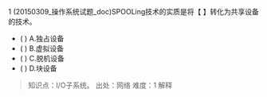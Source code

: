 1
(20150309_操作系统试题_doc)SPOOLing技术的实质是将【 】转化为共享设备的技术。
- ( ) A.独占设备 
- ( ) B.虚拟设备 
- ( ) C.脱机设备 
- ( ) D.块设备

> 知识点：I/O子系统。
> 出处：网络
> 难度：1
> 解释
